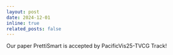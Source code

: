 ```yaml
---
layout: post
date: 2024-12-01
inline: true
related_posts: false
---
```


Our paper PrettiSmart is accepted by PacificVis25-TVCG Track!